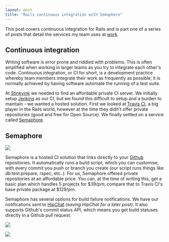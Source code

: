 ```yaml
---
layout: post
title: "Rails continuous integration with Semaphore"
---
```


This post covers continuous integration for Rails and is part one of a series of
posts that detail the services my team uses at [work][Stinkyink].

## Continuous integration

Writing software is error prone and riddled with problems. This is often
amplified when working in larger teams as you try to integrate each other's
code. Continuous integration, or CI for short, is a development practice whereby
team members integrate their work as frequently as possible; it is normally
achieved by having software automate the running of a test suite.

At [Stinkyink] we needed to find an affordable private CI server. We initially
setup [Jenkins] as our CI, but we found this difficult to setup and a burden
to maintain - we wanted a hosted solution. First we looked at [Travis CI], a
big player in the Rails world, however at the time they didn't offer private
repositories (good and free for Open Source). We finally settled on a service
called [Semaphore].

## Semaphore

<a href="http://cl.ly/image/1S0e2d3n2r01/content" data-fluidbox><img src="http://cl.ly/image/1S0e2d3n2r01/content" class="figure"></a>

Semaphore is a hosted CI solution that links directly to your [Github]
repositories. It automatically runs a build script, which you can customise,
with every commit you push or branch you create (our script runs things like
db:test:prepare, rspec, etc..). For us, Semaphore offered private repositories
at an affordable price. You can, at the time of writing this, get a basic plan
which handles 5 projects for $39/pm; compare that to Travis CI's base private
package at $129/pm.

Semaphore has several options for build failure notifications. We have our
notifications sent to [HipChat]  _(saving HipChat for a later post)_.
It also supports Github's commit status API, which means you get build statuses
directly in a Github pull request.

<a href="http://cl.ly/image/3o1c1i1T1G2U/content" data-fluidbox><img
src="http://cl.ly/image/3o1c1i1T1G2U/content" class="figure"></a>

<a href="http://cl.ly/image/3e0q3q2h2o24/content" data-fluidbox><img
src="http://cl.ly/image/3e0q3q2h2o24/content" class="figure"></a>

[Stinkyink]: http://www.stinkyinkshop.co.uk
[Jenkins]:http://jenkins-ci.org/
[Travis CI]:https://travis-ci.org/
[Semaphore]:https://semaphoreapp.com/
[Github]:http://github.com/
[HipChat]:http://hipchat.com/
